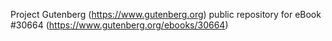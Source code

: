 Project Gutenberg (https://www.gutenberg.org) public repository for eBook #30664 (https://www.gutenberg.org/ebooks/30664)
